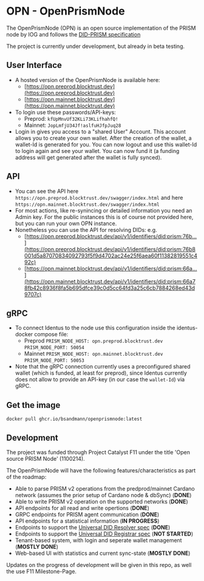 # OPN - OpenPrismNode
The OpenPrismNode (OPN) is an open source implementation of the PRISM node by IOG and follows the [DID-PRISM specification](https://github.com/input-output-hk/prism-did-method-spec/blob/main/w3c-spec/PRISM-method.md)

The project is currently under development, but already in beta testing.
## User Interface
- A hosted version of the OpenPrismNode is available here:
     - [https://opn.preprod.blocktrust.dev](https://opn.preprod.blocktrust.dev)
     - [https://opn.mainnet.blocktrust.dev](https://opn.mainnet.blocktrust.dev)
- To login use these passwords/API-keys:
     - Preprod: `kfUpMnvUf32KLi73KLifhahfQ!`
     - Mainnet: `JopLmfjU34Jf!aslfuHJfpJuq28`
- Login in gives you access to a "shared User" Account. This account allows you to create your own wallet. After the creation of the wallet, a wallet-Id is generated for you. You can now logout and use this wallet-Id to login again and see your wallet. You can now fund it (a funding address will get generated after the wallet is fully synced). 
## API
- You can see the API here `https://opn.preprod.blocktrust.dev/swagger/index.html` and here `https://opn.mainnet.blocktrust.dev/swagger/index.html`
- For most actions, like re-synincing or detailed information you need an Admin key. For the public instances this is of course not provided here, but you can run your own OPN instance.
- Nonetheless you can use the API for resolving DIDs:  e.g.
     - [https://opn.preprod.blocktrust.dev/api/v1/identifiers/did:prism:76b...](https://opn.preprod.blocktrust.dev/api/v1/identifiers/did:prism:76b8001d5a87070834092793f5f9d4702ac24e25f6aea60f11382819551c492c)
     - [https://opn.mainnet.blocktrust.dev/api/v1/identifiers/did:prism:66a...](https://opn.mainnet.blocktrust.dev/api/v1/identifiers/did:prism:66a78fb42c8936f8fa5b695dfce39c0d5cc64fd3a25c6cb7884268ed43d9707c)
## gRPC
- To connect Identus to the node use this configuration inside the identus-docker compose file:     
     - Preprod
      `PRISM_NODE_HOST: opn.preprod.blocktrust.dev`
      `PRISM_NODE_PORT: 50054`
     - Mainnet
      `PRISM_NODE_HOST: opn.mainnet.blocktrust.dev`
      `PRISM_NODE_PORT: 50053`
- Note that the gRPC connection currently uses a preconfigured shared wallet (which is funded, at least for preprod), since Identus currently does not allow to provide an API-key (in our case the `wallet-Id`) via gRPC.

## Get the image
`docker pull ghcr.io/bsandmann/openprismnode:latest`
     

## Development
The project was funded through Project Catalyst F11 under the title 'Open source PRISM Node' (1100214).

The OpenPrismNode will have the following features/characteristics as part of the roadmap:
- Able to parse PRISM v2 operations from the predprod/mainnet Cardano network (assumes the prior setup of Cardano node & dbSync) (**DONE**)
- Able to write PRISM v2 operation on the supported networks (**DONE**)
- API endpoints for all read and write opertions (**DONE**)
- GRPC endpoints for PRISM agent communication (**DONE**)
- API endpoints for a statistical information (**IN PROGRESS**)
- Endpoints to support the [Universal DID Resolver spec](https://w3c-ccg.github.io/did-resolution/) (**DONE**)
- Endpoints to support the [Universal DID Registrar spec](https://identity.foundation/did-registration/) (**NOT STARTED**)
- Tenant-based system, with login and seperate wallet management (**MOSTLY DONE**)
- Web-based UI with statistics and current sync-state (**MOSTLY DONE**)

Updates on the progress of development will be given in this repo, as well the use F11 Milestone-Page.
  

